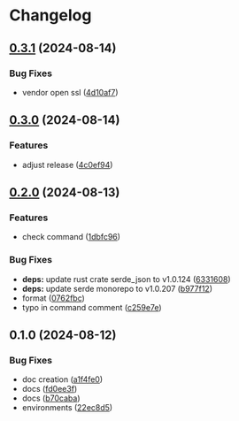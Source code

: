 # Changelog

## [0.3.1](https://github.com/LunchTimeCode/hay/compare/v0.3.0...v0.3.1) (2024-08-14)


### Bug Fixes

* vendor open ssl ([4d10af7](https://github.com/LunchTimeCode/hay/commit/4d10af7c4c0d0c26cdd93d950a3d244e24c5bbfb))

## [0.3.0](https://github.com/LunchTimeCode/hay/compare/v0.2.0...v0.3.0) (2024-08-14)


### Features

* adjust release ([4c0ef94](https://github.com/LunchTimeCode/hay/commit/4c0ef94b12dffaac60edee17b4831c45b2dec912))

## [0.2.0](https://github.com/LunchTimeCode/hay/compare/v0.1.0...v0.2.0) (2024-08-13)


### Features

* check command ([1dbfc96](https://github.com/LunchTimeCode/hay/commit/1dbfc9623f23d749dc90cfa48f5e5596f0e7c23d))


### Bug Fixes

* **deps:** update rust crate serde_json to v1.0.124 ([6331608](https://github.com/LunchTimeCode/hay/commit/6331608c7263b72df3a555f8662b810b6a611ad2))
* **deps:** update serde monorepo to v1.0.207 ([b977f12](https://github.com/LunchTimeCode/hay/commit/b977f1223215628dcadcc1f1f8f703485cafcbc7))
* format ([0762fbc](https://github.com/LunchTimeCode/hay/commit/0762fbcaaeae3fc44d6364be4edfe962a2823d67))
* typo in command comment ([c259e7e](https://github.com/LunchTimeCode/hay/commit/c259e7ed6ebe521991a9f54d970b870a50b30be3))

## 0.1.0 (2024-08-12)


### Bug Fixes

* doc creation ([a1f4fe0](https://github.com/LunchTimeCode/hay/commit/a1f4fe093de001c415ce86b67b0ced96a04ad50c))
* docs ([fd0ee3f](https://github.com/LunchTimeCode/hay/commit/fd0ee3f6995b1aa968f8b87dcc2cbcbd4e1495a7))
* docs ([b70caba](https://github.com/LunchTimeCode/hay/commit/b70cabad565b1d1d877a6d843912287d46a55676))
* environments ([22ec8d5](https://github.com/LunchTimeCode/hay/commit/22ec8d5edd8f698a9ae856f24c82466c14cbff29))
